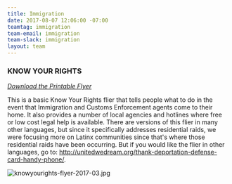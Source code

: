 ```yaml
---
title: Immigration
date: 2017-08-07 12:06:00 -07:00
teamtag: immigration
team-email: immigration
team-slack: immigration
layout: team
---
```


### KNOW YOUR RIGHTS

*[Download the Printable Flyer][flyer]*

This is a basic Know Your Rights flier that tells people what to do in the event that Immigration and Customs Enforcement agents come to their home. It also provides a number of local agencies and hotlines where free or low cost legal help is available. There are versions of this flier in many other languages, but since it specifically addresses residential raids, we were focusing more on Latinx communities since that's where those residential raids have been occurring. But if you would like the flier in other languages, go to: http://unitedwedream.org/thank-deportation-defense-card-handy-phone/.

![knowyourights-flyer-2017-03.jpg][flyer]

[flyer]: /uploads/knowyourights-flyer-2017-03.jpg